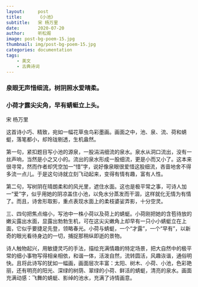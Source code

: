 ```yaml
---
layout:     post
title:      《小池》
subtitle:   宋 杨万里
date:       2020-07-20
author:     听松阁
image: post-bg-poem-15.jpg
thumbnail: img/post-bg-poem-15.jpg
categories: documentation
tags:
    - 美文
    - 古典诗词
---
```


### 泉眼无声惜细流，树阴照水爱晴柔。
### 小荷才露尖尖角，早有蜻蜓立上头。


宋 杨万里

这首诗小巧、精致，宛如一幅花草虫鸟彩墨画。画面之中，池、泉、流、荷和蜻蜓，落笔都小，却玲珑剔透，生机盎然。

第一句，紧扣题目写小池的源泉，一股涓涓细流的泉水。泉水从洞口流出，没有一丝声响，当然是小之又小的。流出的泉水形成一股细流，更是小而又小了。这本来很寻常，然而作者却凭空加一“惜”字，说好像泉眼很爱惜这股细流，吝啬地舍不得多流一点儿。于是这句诗就立刻飞动起来，变得有情有趣，富有人性。

第二句，写树阴在晴朗柔和的风光里，遮住水面。这也是极平常之事，可诗人加一“爱”字，似乎用她的阴凉盖住小池，以免水分蒸发而干涸，这样就化无情为有情了。而且，诗舍形取影，重点表现水面上的柔枝婆娑弄影，十分空灵。

三、四句把焦点缩小，写池中一株小荷以及荷上的蜻蜓。小荷刚把她的含苞待放的嫩尖露出水面，显露出勃勃生机，可在这尖尖嫩角上却早有一只小小蜻蜓立在上面，它似乎要捷足先登，领略春光。小荷与蜻蜓，一个“才露”，一个“早有”，以新奇的眼光看待身边的一切，捕捉那稍纵即逝的景物。

诗人触物起兴，用敏捷灵巧的手法，描绘充满情趣的特定场景，把大自然中的极平常的细小事物写得相亲相依，和谐一体，活泼自然，流转圆活，风趣诙谐，通俗明快。且将此诗写的犹如一幅画，画面层次丰富：太阳、树木、小荷、小池，色彩艳丽，还有明亮的阳光、深绿的树荫、翠绿的小荷、鲜活的蜻蜓，清亮的泉水。画面充满动感：飞舞的蜻蜓、影绰的池水，充满了诗情画意。
